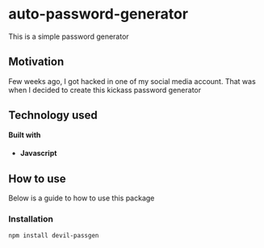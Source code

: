 # auto-password-generator
This is a simple password generator

## Motivation
Few weeks ago, I got hacked in one of my social media account. That was when I decided to create this kickass password generator


## Technology used
<b>Built with</b>

* #### Javascript 


## How to use
Below is a guide to how to use this package

### Installation

```
npm install devil-passgen
```

